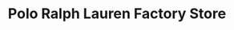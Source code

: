 ---
title: "Polo Ralph Lauren Factory Store"
url: /deer-park/polo-ralph-lauren-factory-store/
shop: Kleidung
---